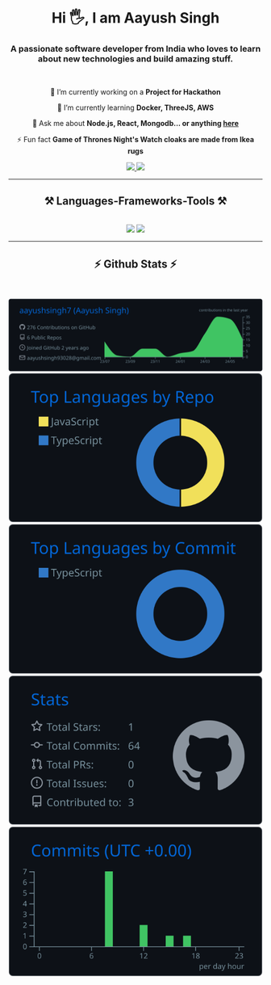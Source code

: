 <h1 align="center">
  Hi 🖐, I am Aayush Singh
</h1>

<h3 align="center">A passionate software developer from India who loves to learn about new technologies and build amazing stuff. </h3>

<br/>

<div align="center">
 
 🔭 I’m currently working on a **Project for Hackathon**
 
 🌱 I’m currently learning **Docker, ThreeJS, AWS**

💬 Ask me about **Node.js, React, Mongodb... or anything [here](https://github.com/aayushsingh7/aayushsingh7/issues)**

⚡ Fun fact **Game of Thrones Night's Watch cloaks are made from Ikea rugs**

 </div>
 
<div align="center"> 
  <a href="mailto:aayushsingh93028@gmail.com">
    <img src="https://img.shields.io/badge/Gmail-333333?style=for-the-badge&logo=gmail&logoColor=red" />
  </a>
  <a href="https://www.linkedin.com/in/aayush-singh-04535b315/" target="_blank">
    <img src="https://img.shields.io/badge/LinkedIn-0077B5?style=for-the-badge&logo=linkedin&logoColor=white" target="_blank" />
  </a>
</div>
 <hr/>
 
<h2 align="center">⚒️ Languages-Frameworks-Tools ⚒️</h2>
<br/>
<div align="center">
    <img src="https://skillicons.dev/icons?i=html,css,scss,react,nextjs,threejs,vscode,github,git" />
    <img src="https://skillicons.dev/icons?i=nodejs,javascript,typescript,express,mongodb,graphql" /><br>
</div>

<hr/>

<h2 align="center">⚡ Github Stats ⚡</h2>
<br>
<div align="center">

[![](https://raw.githubusercontent.com/aayushsingh7/aayushsingh7/master/profile-summary-card-output/github_dark/0-profile-details.svg)](https://github.com/vn7n24fzkq/github-profile-summary-cards)
[![](https://raw.githubusercontent.com/aayushsingh7/aayushsingh7/master/profile-summary-card-output/github_dark/1-repos-per-language.svg)](https://github.com/vn7n24fzkq/github-profile-summary-cards) [![](https://raw.githubusercontent.com/aayushsingh7/aayushsingh7/master/profile-summary-card-output/github_dark/2-most-commit-language.svg)](https://github.com/vn7n24fzkq/github-profile-summary-cards)
[![](https://raw.githubusercontent.com/aayushsingh7/aayushsingh7/master/profile-summary-card-output/github_dark/3-stats.svg)](https://github.com/vn7n24fzkq/github-profile-summary-cards) [![](https://raw.githubusercontent.com/aayushsingh7/aayushsingh7/master/profile-summary-card-output/github_dark/4-productive-time.svg)](https://github.com/vn7n24fzkq/github-profile-summary-cards)

</div>
